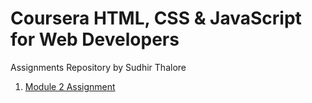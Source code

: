 # Coursera HTML, CSS &amp; JavaScript for Web Developers
Assignments Repository by Sudhir Thalore

1. [Module 2 Assignment](./module2-assignment)
